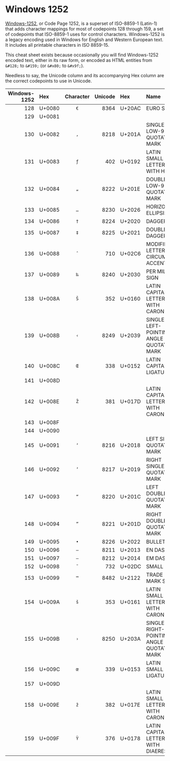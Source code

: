 # Windows 1252

[Windows-1252](https://en.wikipedia.org/wiki/Windows-1252), or Code
Page 1252, is a superset of ISO-8859-1 (Latin-1) that adds character
mappings for most of codepoints 128 through 159, a set of codepoints
that ISO-8859-1 uses for control characters.  Windows-1252 is a legacy
encoding used in Windows for English and Western European text.  It
includes all printable characters in ISO 8859-15.

This cheat sheet exists because occasionally you will find
Windows-1252 encoded text, either in its raw form, or encoded as HTML
entities from `&#128;` to `&#159;` (or `&#x80;` to `&#x9f;`).

Needless to say, the Unicode column and its accompanying Hex column
are the correct codepoints to use in Unicode.

| Windows-1252 | Hex    | Character | Unicode | Hex    | Name                                       | HTML       |
|-------------:|:-------|:---------:|--------:|:-------|:-------------------------------------------|:-----------|
|          128 | U+0080 | `€`       |    8364 | U+20AC | EURO SIGN                                  | `&euro;`   |
|          129 | U+0081 |           |         |        |                                            |            |
|          130 | U+0082 | `‚`       |    8218 | U+201A | SINGLE LOW-9 QUOTATION MARK                | `&sbquo;`  |
|          131 | U+0083 | `ƒ`       |     402 | U+0192 | LATIN SMALL LETTER F WITH HOOK             | `&fnof;`   |
|          132 | U+0084 | `„`       |    8222 | U+201E | DOUBLE LOW-9 QUOTATION MARK                | `&bdquo;`  |
|          133 | U+0085 | `…`       |    8230 | U+2026 | HORIZONTAL ELLIPSIS                        | `&hellip;` |
|          134 | U+0086 | `†`       |    8224 | U+2020 | DAGGER                                     | `&dagger;` |
|          135 | U+0087 | `‡`       |    8225 | U+2021 | DOUBLE DAGGER                              | `&Dagger;` |
|          136 | U+0088 | `ˆ`       |     710 | U+02C6 | MODIFIER LETTER CIRCUMFLEX ACCENT          | `&circ;`   |
|          137 | U+0089 | `‰`       |    8240 | U+2030 | PER MILLE SIGN                             | `&permil;` |
|          138 | U+008A | `Š`       |     352 | U+0160 | LATIN CAPITAL LETTER S WITH CARON          | `&Scaron;` |
|          139 | U+008B | `‹`       |    8249 | U+2039 | SINGLE LEFT-POINTING ANGLE QUOTATION MARK  | `&lsaquo;` |
|          140 | U+008C | `Œ`       |     338 | U+0152 | LATIN CAPITAL LIGATURE OE                  | `&OElig;`  |
|          141 | U+008D |           |         |        |                                            |            |
|          142 | U+008E | `Ž`       |     381 | U+017D | LATIN CAPITAL LETTER Z WITH CARON          | `&Zcaron;` |
|          143 | U+008F |           |         |        |                                            |            |
|          144 | U+0090 |           |         |        |                                            |            |
|          145 | U+0091 | `‘`       |    8216 | U+2018 | LEFT SINGLE QUOTATION MARK                 | `&lsquo;`  |
|          146 | U+0092 | `’`       |    8217 | U+2019 | RIGHT SINGLE QUOTATION MARK                | `&rsquo;`  |
|          147 | U+0093 | `“`       |    8220 | U+201C | LEFT DOUBLE QUOTATION MARK                 | `&ldquo;`  |
|          148 | U+0094 | `”`       |    8221 | U+201D | RIGHT DOUBLE QUOTATION MARK                | `&rdquo;`  |
|          149 | U+0095 | `•`       |    8226 | U+2022 | BULLET                                     | `&bull;`   |
|          150 | U+0096 | `–`       |    8211 | U+2013 | EN DASH                                    | `&ndash;`  |
|          151 | U+0097 | `—`       |    8212 | U+2014 | EM DASH                                    | `&mdash;`  |
|          152 | U+0098 | `˜`       |     732 | U+02DC | SMALL TILDE                                | `&tilde;`  |
|          153 | U+0099 | `™`       |    8482 | U+2122 | TRADE MARK SIGN                            | `&trade;`  |
|          154 | U+009A | `š`       |     353 | U+0161 | LATIN SMALL LETTER S WITH CARON            | `&scaron;` |
|          155 | U+009B | `›`       |    8250 | U+203A | SINGLE RIGHT-POINTING ANGLE QUOTATION MARK | `&rsaquo;` |
|          156 | U+009C | `œ`       |     339 | U+0153 | LATIN SMALL LIGATURE OE                    | `&oelig;`  |
|          157 | U+009D |           |         |        |                                            |            |
|          158 | U+009E | `ž`       |     382 | U+017E | LATIN SMALL LETTER Z WITH CARON            | `&zcaron;` |
|          159 | U+009F | `Ÿ`       |     376 | U+0178 | LATIN CAPITAL LETTER Y WITH DIAERESIS      | `&Yuml;`   |
